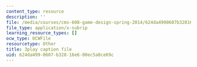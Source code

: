 ```yaml
---
content_type: resource
description: ''
file: /media/courses/cms-608-game-design-spring-2014/624da4990607b32816e600ec5a0ce69c_1506695.srt
file_type: application/x-subrip
learning_resource_types: []
ocw_type: OCWFile
resourcetype: Other
title: 3play caption file
uid: 624da499-0607-b328-16e6-00ec5a0ce69c
---
```

